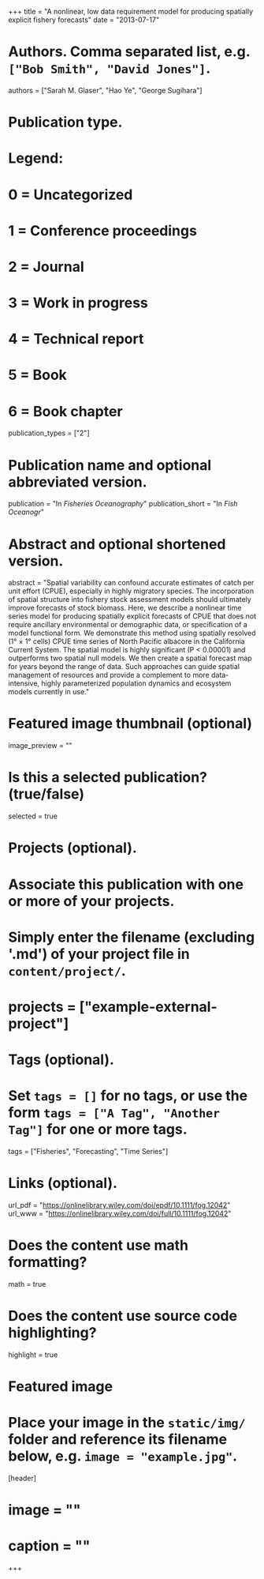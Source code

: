 +++
title = "A nonlinear, low data requirement model for producing spatially explicit fishery forecasts"
date = "2013-07-17"

# Authors. Comma separated list, e.g. `["Bob Smith", "David Jones"]`.
authors = ["Sarah M. Glaser", "Hao Ye", "George Sugihara"]

# Publication type.
# Legend:
# 0 = Uncategorized
# 1 = Conference proceedings
# 2 = Journal
# 3 = Work in progress
# 4 = Technical report
# 5 = Book
# 6 = Book chapter
publication_types = ["2"]

# Publication name and optional abbreviated version.
publication = "In *Fisheries Oceanography*"
publication_short = "In *Fish Oceanogr*"

# Abstract and optional shortened version.
abstract = "Spatial variability can confound accurate estimates of catch per unit effort (CPUE), especially in highly migratory species. The incorporation of spatial structure into fishery stock assessment models should ultimately improve forecasts of stock biomass. Here, we describe a nonlinear time series model for producing spatially explicit forecasts of CPUE that does not require ancillary environmental or demographic data, or specification of a model functional form. We demonstrate this method using spatially resolved (1° × 1° cells) CPUE time series of North Pacific albacore in the California Current System. The spatial model is highly significant (P < 0.00001) and outperforms two spatial null models. We then create a spatial forecast map for years beyond the range of data. Such approaches can guide spatial management of resources and provide a complement to more data‐intensive, highly parameterized population dynamics and ecosystem models currently in use."

# Featured image thumbnail (optional)
image_preview = ""

# Is this a selected publication? (true/false)
selected = true

# Projects (optional).
#   Associate this publication with one or more of your projects.
#   Simply enter the filename (excluding '.md') of your project file in `content/project/`.
# projects = ["example-external-project"]

# Tags (optional).
#   Set `tags = []` for no tags, or use the form `tags = ["A Tag", "Another Tag"]` for one or more tags.
tags = ["Fisheries", "Forecasting", "Time Series"]

# Links (optional).
url_pdf = "https://onlinelibrary.wiley.com/doi/epdf/10.1111/fog.12042"
url_www = "https://onlinelibrary.wiley.com/doi/full/10.1111/fog.12042"

# Does the content use math formatting?
math = true

# Does the content use source code highlighting?
highlight = true

# Featured image
# Place your image in the `static/img/` folder and reference its filename below, e.g. `image = "example.jpg"`.
[header]
# image = ""
# caption = ""

+++
